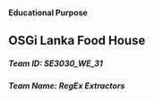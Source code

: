 #### Educational Purpose
## OSGi Lanka Food House
##### Team ID: SE3030_WE_31
##### Team Name: RegEx Extractors
